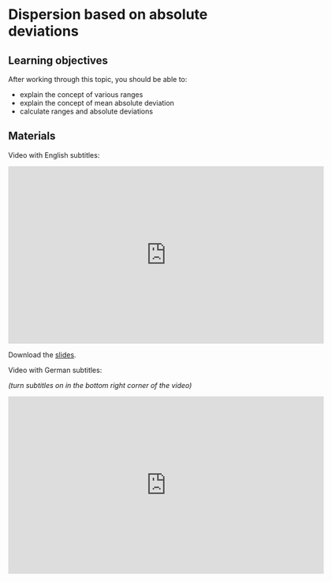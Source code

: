 # Dispersion based on absolute deviations

## Learning objectives

After working through this topic, you should be able to:

- explain the concept of various ranges
- explain the concept of mean absolute deviation
- calculate ranges and absolute deviations

## Materials

Video with English subtitles:

<iframe
  src="https://electure.uni-bonn.de/paella7/ui/watch.html?id=0088292a-1817-499f-8b36-e8cf05720533"
  width="640"
  height="360"
  frameborder="0"
  allowfullscreen
></iframe>

Download the [slides](stats_dispersion_concentration-absolute.pdf).

Video with German subtitles:

*(turn subtitles on in the bottom right corner of the video)*

<iframe
  src="https://electure.uni-bonn.de/paella7/ui/watch.html?id=5ec33db0-3a83-4642-939b-0fdc4be383dc"
  width="640"
  height="360"
  frameborder="0"
  allowfullscreen
></iframe>
